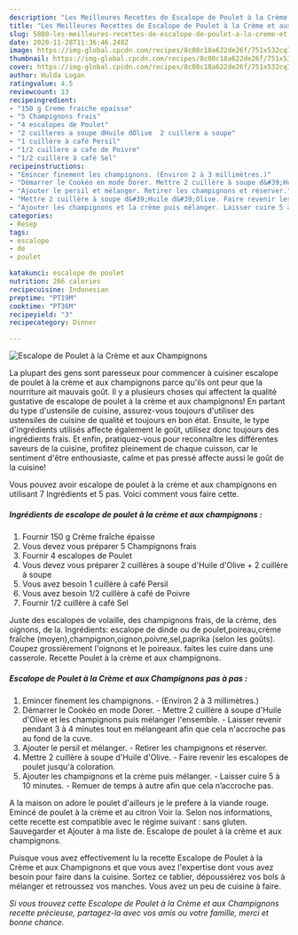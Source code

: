 ```yaml
---
description: "Les Meilleures Recettes de Escalope de Poulet à la Crème et aux Champignons"
title: "Les Meilleures Recettes de Escalope de Poulet à la Crème et aux Champignons"
slug: 5880-les-meilleures-recettes-de-escalope-de-poulet-a-la-creme-et-aux-champignons
date: 2020-11-28T11:36:46.248Z
image: https://img-global.cpcdn.com/recipes/8c08c18a622de26f/751x532cq70/escalope-de-poulet-a-la-creme-et-aux-champignons-photo-principale-de-la-recette.jpg
thumbnail: https://img-global.cpcdn.com/recipes/8c08c18a622de26f/751x532cq70/escalope-de-poulet-a-la-creme-et-aux-champignons-photo-principale-de-la-recette.jpg
cover: https://img-global.cpcdn.com/recipes/8c08c18a622de26f/751x532cq70/escalope-de-poulet-a-la-creme-et-aux-champignons-photo-principale-de-la-recette.jpg
author: Hulda Logan
ratingvalue: 4.5
reviewcount: 13
recipeingredient:
- "150 g Creme fraiche epaisse"
- "5 Champignons frais"
- "4 escalopes de Poulet"
- "2 cuilleres a soupe dHuile dOlive  2 cuillere a soupe"
- "1 cuillère à café Persil"
- "1/2 cuillere a cafe de Poivre"
- "1/2 cuillère à café Sel"
recipeinstructions:
- "Emincer finement les champignons. (Environ 2 à 3 millimètres.)"
- "Démarrer le Cookéo en mode Dorer. Mettre 2 cuillère à soupe d&#39;Huile d&#39;Olive et les champignons puis mélanger l&#39;ensemble. Laisser revenir pendant 3 à 4 minutes tout en mélangeant afin que cela n&#39;accroche pas au fond de la cuve."
- "Ajouter le persil et mélanger. Retirer les champignons et réserver."
- "Mettre 2 cuillère à soupe d&#39;Huile d&#39;Olive. Faire revenir les escalopes de poulet jusqu&#39;à coloration."
- "Ajouter les champignons et la crème puis mélanger. Laisser cuire 5 à 10 minutes. Remuer de temps à autre afin que cela n’accroche pas."
categories:
- Resep
tags:
- escalope
- de
- poulet

katakunci: escalope de poulet 
nutrition: 266 calories
recipecuisine: Indonesian
preptime: "PT19M"
cooktime: "PT36M"
recipeyield: "3"
recipecategory: Dinner

---
```



![Escalope de Poulet à la Crème et aux Champignons](https://img-global.cpcdn.com/recipes/8c08c18a622de26f/751x532cq70/escalope-de-poulet-a-la-creme-et-aux-champignons-photo-principale-de-la-recette.jpg)

La plupart des gens sont paresseux pour commencer à cuisiner escalope de poulet à la crème et aux champignons parce qu'ils ont peur que la nourriture ait mauvais goût. Il y a plusieurs choses qui affectent la qualité gustative de escalope de poulet à la crème et aux champignons! En partant du type d'ustensile de cuisine, assurez-vous toujours d'utiliser des ustensiles de cuisine de qualité et toujours en bon état. Ensuite, le type d'ingrédients utilisés affecte également le goût, utilisez donc toujours des ingrédients frais. Et enfin, pratiquez-vous pour reconnaître les différentes saveurs de la cuisine, profitez pleinement de chaque cuisson, car le sentiment d'être enthousiaste, calme et pas pressé affecte aussi le goût de la cuisine!

<!--inarticleads1-->

Vous pouvez avoir escalope de poulet à la crème et aux champignons en utilisant 7 Ingrédients et 5 pas. Voici comment vous faire cette.

##### Ingrédients de escalope de poulet à la crème et aux champignons :

1. Fournir 150 g Crème fraîche épaisse
1. Vous devez vous préparer 5 Champignons frais
1. Fournir 4 escalopes de Poulet
1. Vous devez vous préparer 2 cuillères à soupe d&#39;Huile d&#39;Olive + 2 cuillère à soupe
1. Vous avez besoin 1 cuillère à café Persil
1. Vous avez besoin 1/2 cuillère à café de Poivre
1. Fournir 1/2 cuillère à café Sel


Juste des escalopes de volaille, des champignons frais, de la crème, des oignons, de la. Ingrédients: escalope de dinde ou de poulet,poireau,crème fraîche (moyen),champignon,oignon,poivre,sel,paprika (selon les goûts). Coupez grossièrement l&#39;oignons et le poireaux. faites les cuire dans une casserole. Recette Poulet à la crème et aux champignons. 

<!--inarticleads2-->

##### Escalope de Poulet à la Crème et aux Champignons pas à pas :

1. Emincer finement les champignons. - (Environ 2 à 3 millimètres.)
1. Démarrer le Cookéo en mode Dorer. - Mettre 2 cuillère à soupe d&#39;Huile d&#39;Olive et les champignons puis mélanger l&#39;ensemble. - Laisser revenir pendant 3 à 4 minutes tout en mélangeant afin que cela n&#39;accroche pas au fond de la cuve.
1. Ajouter le persil et mélanger. - Retirer les champignons et réserver.
1. Mettre 2 cuillère à soupe d&#39;Huile d&#39;Olive. - Faire revenir les escalopes de poulet jusqu&#39;à coloration.
1. Ajouter les champignons et la crème puis mélanger. - Laisser cuire 5 à 10 minutes. - Remuer de temps à autre afin que cela n’accroche pas.


A la maison on adore le poulet d&#39;ailleurs je le prefere à la viande rouge. Emincé de poulet à la crème et au citron Voir la. Selon nos informations, cette recette est compatible avec le régime suivant : sans gluten. Sauvegarder et Ajouter à ma liste de. Escalope de poulet à la crème et aux champignons. 

<!--inarticleads1-->

<p>
Puisque vous avez effectivement lu la recette Escalope de Poulet à la Crème et aux Champignons et que vous avez l'expertise dont vous avez besoin pour faire dans la cuisine. Sortez ce tablier, dépoussiérez vos bols à mélanger et retroussez vos manches. Vous avez un peu de cuisine à faire.
</p>

<p>
<i>Si vous trouvez cette Escalope de Poulet à la Crème et aux Champignons recette précieuse, partagez-la avec vos amis ou votre famille, merci et bonne chance.</i>
</p>
